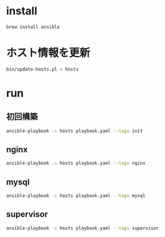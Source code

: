 # install

```bash
brew install ansible
```

# ホスト情報を更新

```bash
bin/update-hosts.pl > hosts
```

# run

## 初回構築

```bash
ansible-playbook -i hosts playbook.yaml --tags init
```

## nginx

```bash
ansible-playbook -i hosts playbook.yaml --tags nginx
```

## mysql

```bash
ansible-playbook -i hosts playbook.yaml --tags mysql
```

## supervisor

```bash
ansible-playbook -i hosts playbook.yaml --tags supervisor
```
